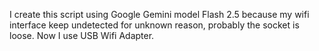 I create this script using Google Gemini model Flash 2.5 because my wifi interface keep undetected for unknown reason, probably the socket is loose. Now I use USB Wifi Adapter.

